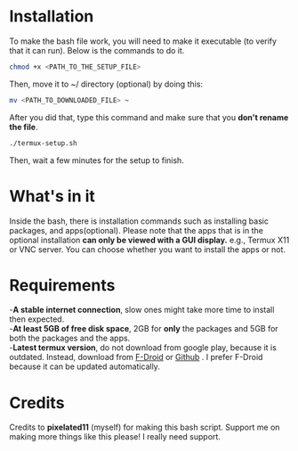 # Installation

To make the bash file work, you will need to make it executable (to verify that it can run). Below is the commands to do it.
```bash 
chmod +x <PATH_TO_THE_SETUP_FILE>
```
Then, move it to ~/ directory (optional) by doing this:
```bash
mv <PATH_TO_DOWNLOADED_FILE> ~
```
After you did that, type this command and make sure that you __don't rename the file__.
```bash
./termux-setup.sh
```
Then, wait a few minutes for the setup to finish.
# What's in it

Inside the bash, there is installation commands such as installing basic packages, and apps(optional).
Please note that the apps that is in the optional installation __can only be viewed with a GUI display.__ e.g., Termux X11 or VNC server. You can choose whether you want to install the apps or not.
# Requirements
-__A stable internet connection__, slow ones might take more time to install then expected.  
-__At least 5GB of free disk space__, 2GB for __only__ the packages and 5GB for both the packages and the apps.  
-__Latest termux version__, do not download from google play, because it is outdated. Instead, download from <a href="https://f-droid.org/en/packages/com.termux/">F-Droid</a> or <a href="https://github.com/termux/termux-app">Github</a> . I prefer F-Droid because it can be updated automatically.
# Credits
Credits to __pixelated11__ (myself) for making this bash script. Support me on making more things like this please! I really need support.

